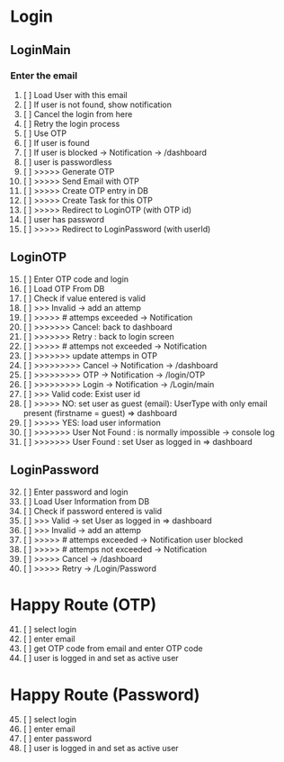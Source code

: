 # Login

## LoginMain

### Enter the email

01. [ ] Load User with this email
02. [ ] If user is not found, show notification
03. [ ] Cancel the login from here
04. [ ] Retry the login process
05. [ ] Use OTP
06. [ ] If user is found
07. [ ] If user is blocked -> Notification -> /dashboard
08. [ ] user is passwordless
09. [ ] >>>>> Generate OTP
10. [ ] >>>>> Send Email with OTP
11. [ ] >>>>> Create OTP entry in DB
12. [ ] >>>>> Create Task for this OTP
13. [ ] >>>>> Redirect to LoginOTP (with OTP id)
14. [ ] user has password
15. [ ] >>>>> Redirect to LoginPassword (with userId)

## LoginOTP

15. [ ] Enter OTP code and login
16. [ ] Load OTP From DB
17. [ ] Check if value entered is valid 
18. [ ] >>> Invalid -> add an attemp
19. [ ] >>>>> # attemps exceeded -> Notification
20. [ ] >>>>>>> Cancel: back to dashboard
21. [ ] >>>>>>> Retry : back to login screen
22. [ ] >>>>> # attemps not exceeded -> Notification
23. [ ] >>>>>>> update attemps in OTP
24. [ ] >>>>>>>>> Cancel -> Notification -> /dashboard
25. [ ] >>>>>>>>> OTP -> Notification -> /login/OTP
26. [ ] >>>>>>>>> Login -> Notification -> /Login/main
27. [ ] >>> Valid code: Exist user id
28. [ ] >>>>> NO: set user as guest (email): UserType with only email present (firstname = guest) => dashboard
29. [ ] >>>>> YES: load user information
30. [ ] >>>>>>> User Not Found : is normally impossible -> console log
31. [ ] >>>>>>> User Found : set User as logged in => dashboard

## LoginPassword

32. [ ] Enter password and login
33. [ ] Load User Information from DB
34. [ ] Check if password entered is valid
35. [ ] >>> Valid -> set User as logged in => dashboard
36. [ ] >>> Invalid -> add an attemp
37. [ ] >>>>> # attemps exceeded -> Notification user blocked
38. [ ] >>>>> # attemps not exceeded -> Notification
39. [ ] >>>>> Cancel -> /dashboard
40. [ ] >>>>> Retry -> /Login/Password

# Happy Route (OTP)

41. [ ] select login
42. [ ] enter email
43. [ ] get OTP code from email and enter OTP code
44. [ ] user is logged in and set as active user

# Happy Route (Password)

45. [ ] select login
46. [ ] enter email
47. [ ] enter password
44. [ ] user is logged in and set as active user
